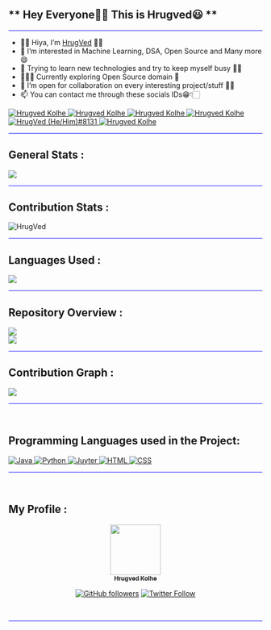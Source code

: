 ## ** Hey Everyone👋🏻 This is Hrugved😃 ** 

<hr style="height:2px;border-width:1;border-radius: 5px;color:gray;background-color:#8080ff">

- 👋🏻 Hiya, I’m <a href="https://www.linkedin.com/in/hrugved-kolhe-364881193/">HrugVed</a> ✌🏻 <br/> 
- 👀 I’m interested in Machine Learning, DSA, Open Source and Many more 😄<br/>
- 🌱 Trying to learn new technologies and try to keep myself busy 🤵🏻 <br/>
- 👨🏻‍💻 Currently exploring Open Source domain 📱</br>
- 💞️ I’m open for collaboration on every interesting project/stuff ✌🏻<br/>
- 📫 You can contact me through these socials IDs😁👇🏻  <br/>

<!-----Social Accounts------>

<a href="https://www.linkedin.com/in/hrugved-kolhe-364881193/">
<img border="0" alt="Hrugved Kolhe" src="https://img.icons8.com/doodle/40/000000/linkedin--v2.png"/>
</a>

<a href="https://twitter.com/HrugVed_">
<img border="0" alt="Hrugved Kolhe" src="https://img.icons8.com/nolan/40/twitter.png"/>
</a>

<a href="https://www.instagram.com/_hrugved_/">
<img border="0" alt="Hrugved Kolhe" src="https://img.icons8.com/doodle/38/000000/instagram--v1.png"/>
</a>

<a href="https://t.me/Dev1ce_06">
<img border="0" alt="Hrugved Kolhe" src="https://img.icons8.com/doodle/40/000000/telegram-app.png"/>
</a>

<a href="https://discord.com/channels/@me/862133669510250506">
<img border="0" alt="HrugVed (He/Him)#8131" src="https://img.icons8.com/fluent/42/000000/discord-logo.png"/>
</a>

<a href="mailto:hskolhe666@gmail.com">
<img border="0" alt="Hrugved Kolhe" src="https://img.icons8.com/doodle/38/000000/gmail-new.png"/>
</a>

<hr style="height:2px;border-width:1;border-radius: 5px;color:#8080ff;background-color:#8080ff">

<!-----Contribution figures------>

## General Stats :

<img align="center" src = "https://github-readme-stats.vercel.app/api?username=hrugved06&&show_icons=true&title_color=02D752&icon_color=bb2acf&text_color=b3b3ff&bg_color=151515">

<hr style="height:2px;border-width:1;border-radius: 5px;color:gray;background-color:#8080ff">

<!------------ Streak Display -------------->

## Contribution Stats :

<div>
<p><img align="center" src="https://github-readme-streak-stats.herokuapp.com/?user=hrugved06&theme=dark" alt="HrugVed" /></p>
</div>

<hr style="height:2px;border-width:1;border-radius: 5px;color:#8080ff;background-color:#8080ff">


<!----------Programming languages used----------->

## Languages Used :

<img align="center" src="https://github-readme-stats.vercel.app/api/top-langs/?username=hrugved06&theme=radical" />

<hr style="height:2px;border-width:1;border-radius: 5px;color:#8080ff;background-color:#8080ff">


<!-------------Projects---------------->

## Repository Overview :

<a href="https://github.com/hrugved06/Face-X">
 <img align="center" src="https://github-readme-stats.vercel.app/api/pin/?username=hrugved06&repo=Face-X&theme=dark" />
</a>

</br>

<a href="https://github.com/hrugved06/ML-Projects">
 <img align="center" src="https://github-readme-stats.vercel.app/api/pin/?username=hrugved06&repo=ML-Projects&theme=dark" />
</a>
</br>
<hr style="height:2px;#8080ffborder-width:0;border-radius: 5px;color:gray;background-color:#8080ff">

<!--------------- Contribution Graph ---------------->

## Contribution Graph :

 <img src="https://activity-graph.herokuapp.com/graph?username=hrugved06&bg_color=FFFFFF&color=000000&line=000000&point=00FF00"></div>
 
 <hr style="height:2px;border-width:1;border-radius: 5px;color:#8080ff;background-color:#8080ff">
 
 </br>
 
<!------------------- Languages used ----------------------->

## Programming Languages used in the Project:

<a href="https://go.java/">
<img border="0" alt="Java" src="https://img.icons8.com/color/55/000000/java-coffee-cup-logo--v1.png"/>
</a>

<a href="https://www.python.org/">
<img border="0" alt="Python" src="https://img.icons8.com/color//000000/python--v2.png"/>
</a>

<a href="https://jupyter.org/">
<img border="0" alt="Juyter" src="https://cdn.icon-icons.com/icons2/2107/PNG/48/file_type_jupyter_icon_130494.png"/>
</a>

<a href="https://html.com/#What_is_HTML">
<img border="0" alt="HTML" src="https://img.icons8.com/color/48/000000/html-5--v1.png"/>
</a>

<a href="https://en.wikipedia.org/wiki/CSS">
<img border="0" alt="CSS" src="https://img.icons8.com/color/48/000000/css3.png"/>
</a>

</br>
<hr style="height:2px;#8080ffborder-width:0;border-radius: 5px;color:gray;background-color:#8080ff">
</br>

## My Profile :
<div align="center">
<a href="https://github.com/hrugved06"><img src="https://avatars.githubusercontent.com/u/59966943?s=400&u=445f4a7598547c0ecdeb22a265dd1a3dad9e297d&v=4" width="100px;" alt=""/><br /><sub><b> Hrugved Kolhe</b></sub></a>
</br>


[![GitHub followers](https://img.shields.io/github/followers/hrugved06.svg?label=Follow%20@hrugved06&style=social)](https://github.com/hrugved06)  [![Twitter Follow](https://img.shields.io/twitter/follow/HrugVed_?style=social)](https://twitter.com/HrugVed_)
</div>
</br>
<hr style="height:2px;#8080ffborder-width:0;border-radius: 5px;color:gray;background-color:#8080ff">
</br>
